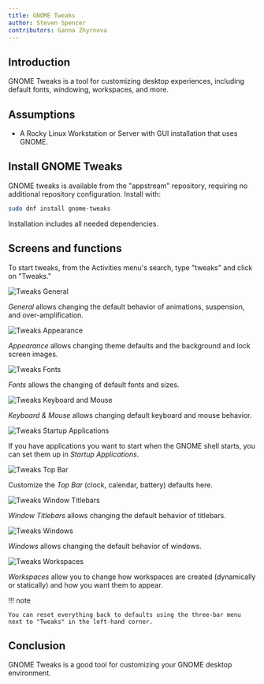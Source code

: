 ```yaml
---
title: GNOME Tweaks
author: Steven Spencer
contributors: Ganna Zhyrnova
---
```


## Introduction

GNOME Tweaks is a tool for customizing desktop experiences, including default fonts, windowing, workspaces, and more.

## Assumptions

* A Rocky Linux Workstation or Server with GUI installation that uses GNOME.

## Install GNOME Tweaks

GNOME tweaks is available from the "appstream" repository, requiring no additional repository configuration. Install with:

```bash
sudo dnf install gnome-tweaks 
```

Installation includes all needed dependencies.

## Screens and functions

To start tweaks, from the Activities menu's search, type "tweaks" and click on "Tweaks."

![Tweaks General](images/01_tweaks.png)

*General* allows changing the default behavior of animations, suspension, and over-amplification.

![Tweaks Appearance](images/02_tweaks.png)

*Appearance* allows changing theme defaults and the background and lock screen images.

![Tweaks Fonts](images/03_tweaks.png)

*Fonts* allows the changing of default fonts and sizes.

![Tweaks Keyboard and Mouse](images/04_tweaks.png)

*Keyboard & Mouse* allows changing default keyboard and mouse behavior.

![Tweaks Startup Applications](images/05_tweaks.png)

If you have applications you want to start when the GNOME shell starts, you can set them up in *Startup Applications*.

![Tweaks Top Bar](images/06_tweaks.png)

Customize the *Top Bar* (clock, calendar, battery) defaults here.

![Tweaks Window Titlebars](images/07_tweaks.png)

*Window Titlebars* allows changing the default behavior of titlebars.

![Tweaks Windows](images/08_tweaks.png)

*Windows* allows changing the default behavior of windows.

![Tweaks Workspaces](images/09_tweaks.png)

*Workspaces* allow you to change how workspaces are created (dynamically or statically) and how you want them to appear.

!!! note

    You can reset everything back to defaults using the three-bar menu next to "Tweaks" in the left-hand corner.

## Conclusion

GNOME Tweaks is a good tool for customizing your GNOME desktop environment.
